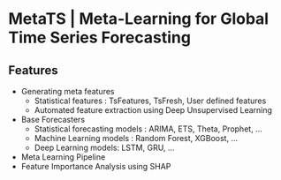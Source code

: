 # MetaTS | Meta-Learning for Global Time Series Forecasting

## Features
- Generating meta features
    - Statistical features : TsFeatures, TsFresh, User defined features
    - Automated feature extraction using Deep Unsupervised Learning
- Base Forecasters
    - Statistical forecasting models : ARIMA, ETS, Theta, Prophet, ...
    - Machine Learning models : Random Forest, XGBoost, ...
    - Deep Learning models: LSTM, GRU, ...
- Meta Learning Pipeline
- Feature Importance Analysis using SHAP